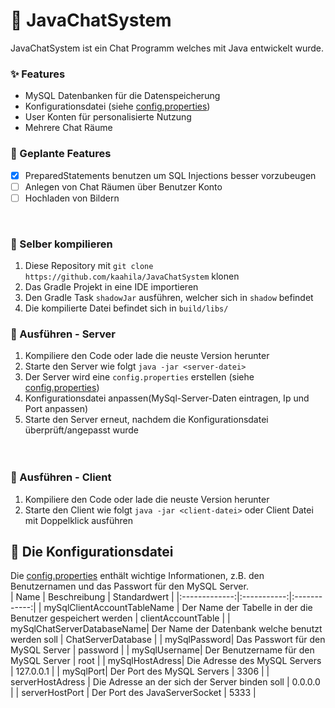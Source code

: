 # 💬 JavaChatSystem 
JavaChatSystem ist ein Chat Programm welches mit Java entwickelt wurde.

### ✨ Features
* MySQL Datenbanken für die Datenspeicherung
* Konfigurationsdatei (siehe [config.properties](#-Die-Konfigurationsdatei))
* User Konten für personalisierte Nutzung
* Mehrere Chat Räume

### 🚧 Geplante Features
* [x] PreparedStatements benutzen um SQL Injections besser vorzubeugen
* [ ] Anlegen von Chat Räumen über Benutzer Konto
* [ ] Hochladen von Bildern
<br/>

### 🔨 Selber kompilieren
1. Diese Repository mit `git clone https://github.com/kaahila/JavaChatSystem` klonen
2. Das Gradle Projekt in eine IDE importieren
3. Den Gradle Task `shadowJar` ausführen, welcher sich in `shadow` befindet
4. Die kompilierte Datei befindet sich in `build/libs/`

### 🚀 Ausführen - Server

1. Kompiliere den Code oder lade die neuste Version herunter
2. Starte den Server wie folgt `java -jar <server-datei>`
3. Der Server wird eine `config.properties` erstellen (siehe [config.properties](#-Die-Konfigurationsdatei))
4. Konfigurationsdatei anpassen(MySql-Server-Daten eintragen, Ip und Port anpassen)
5. Starte den Server erneut, nachdem die Konfigurationsdatei überprüft/angepasst wurde<br/><br/><br/>

### 🚀 Ausführen - Client
1. Kompiliere den Code oder lade die neuste Version herunter
2. Starte den Client wie folgt `java -jar <client-datei>` oder Client Datei mit Doppelklick ausführen

## 📄 Die Konfigurationsdatei
Die [config.properties](config.properties) enthält wichtige Informationen, z.B. den Benutzernamen und das Passwort für den MySQL Server.  
| Name | Beschreibung | Standardwert |
|:-------------:|:-----------:|:------------:|
| mySqlClientAccountTableName   | Der Name der Tabelle in der die Benutzer gespeichert werden | clientAccountTable |
| mySqlChatServerDatabaseName| Der Name der Datenbank welche benutzt werden soll | ChatServerDatabase |
| mySqlPassword| Das Passwort für den MySQL Server | password |
| mySqlUsername| Der Benutzername für den MySQL Server | root |
| mySqlHostAdress| Die Adresse des MySQL Servers | 127.0.0.1 |
| mySqlPort| Der Port des MySQL Servers | 3306 |
| serverHostAdress | Die Adresse an der sich der Server binden soll | 0.0.0.0 |
| serverHostPort | Der Port des JavaServerSocket | 5333 | 
